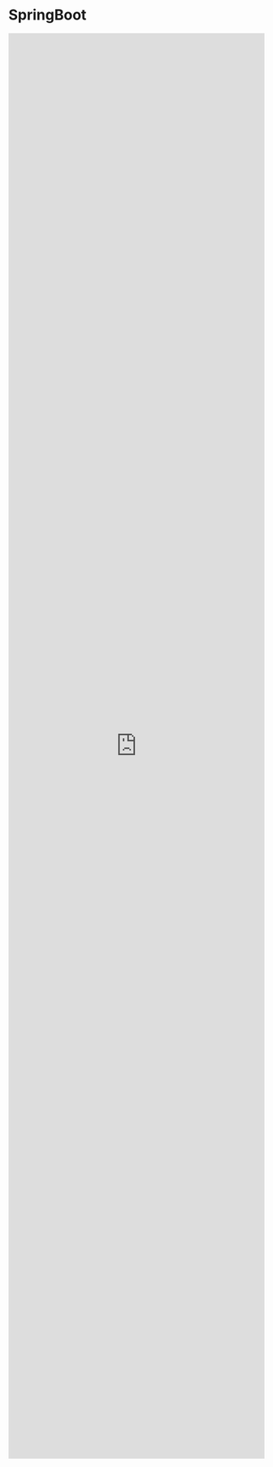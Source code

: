 # SpringBoot

<iframe id="embed_dom" name="embed_dom" frameborder="0" style="display:block;width:100%; height:70vh;" src="https://www.processon.com/embed/65ac91300472466dc91c1c7b"></iframe>